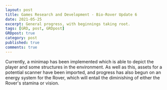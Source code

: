 ```yaml
---
layout: post
title: Games Research and Development - Bio-Rover Update 6
date: 2021-05-25
excerpt: General progress, with beginnings taking root.
tags: [GRD, post, GRDpost]
GRDpost: true
category: post
published: true
comments: true
---
```

Currently, a minimap has been implemented which is able to depict the player and some structures in the environment. As well as this, assets for a potential scanner have been imported, and progress has also begun on an energy system for the Rover, which will entail the diminishing of either the Rover's stamina or vision.